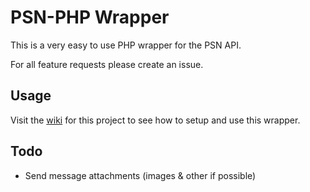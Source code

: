 # PSN-PHP Wrapper
This is a very easy to use PHP wrapper for the PSN API.

For all feature requests please create an issue.

## Usage
Visit the [wiki](https://github.com/Tustin/psn-php/wiki) for this project to see how to setup and use this wrapper.

## Todo
 - Send message attachments (images & other if possible)